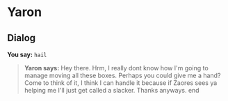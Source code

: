 # Yaron
## Dialog

**You say:** `hail`



>**Yaron says:** Hey there. Hrm, I really dont know how I'm going to manage moving all these boxes. Perhaps you could give me a hand? Come to think of it, I think I can handle it because if Zaores sees ya helping me I'll just get called a slacker. Thanks anyways.
end

